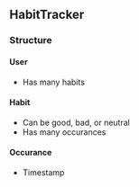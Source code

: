 ## HabitTracker
### Structure
#### User
* Has many habits

#### Habit
* Can be good, bad, or neutral
* Has many occurances

#### Occurance
* Timestamp
